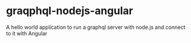 # graqphql-nodejs-angular
A hello world application to run a graphql server with node.js and connect to it with Angular
